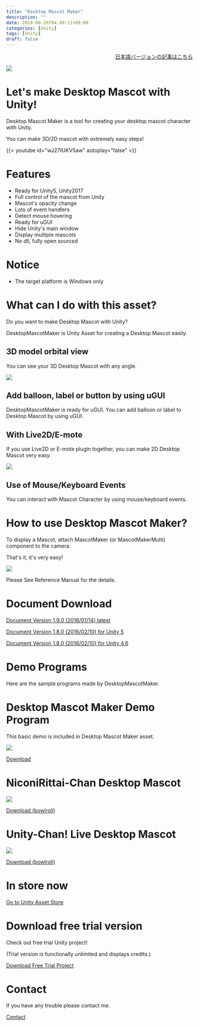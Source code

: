 ```yaml
---
title: "Desktop Mascot Maker"
description: ""
date: 2018-08-26T04:49:11+09:00
categories: [Unity]
tags: [Unity]
draft: false
---
```



<div style="text-align: right;">
<a href="desktopmascotmaker/ja/assetstore/">日本語バージョンの記事はこちら</a>
</div>

![](desktopmascotmaker/images/title.png)

<h1 class="title is-1">Let's make Desktop Mascot with Unity! </h1>

Desktop Mascot Maker is a tool for creating your desktop mascot character with Unity. 

You can make 3D/2D mascot with extremely easy steps! 

{{< youtube id="wJ27IUKV5aw" autoplay="false" >}}

<h1 class="title is-1">Features</h1>

- Ready for Unity5, Unity2017
- Full control of the mascot from Unity
- Mascot's opacity change
- Lots of event handlers
- Detect mouse hovering
- Ready for uGUI
- Hide Unity's main window
- Display multiple mascots
- No dll, fully open sourced

<h1 class="title is-1">Notice</h1>

- The target platform is Windows only


<h1 class="title is-1">What can I do with this asset?</h1>

Do you want to make Desktop Mascot with Unity?

DesktopMascotMaker is Unity Asset for creating a Desktop Mascot easily. 

## 3D model orbital view

You can see your 3D Desktop Mascot with any angle.

![](desktopmascotmaker/images/niconi.gif)

## Add balloon, label or button by using uGUI

DesktopMascotMaker is ready for uGUI. You can add balloon or label to Desktop Mascot by using uGUI.

## With Live2D/E-mote

If you use Live2D or E-mote plugin together, you can make 2D Desktop Mascot very easy. 

![](desktopmascotmaker/images/DesktopMascotMaker141221E.png)

## Use of Mouse/Keyboard Events

You can interact with Mascot Character by using mouse/keyboard events. 

<h1 class="title is-1">How to use Desktop Mascot Maker?</h1>

To display a Mascot, attach MascotMaker (or MascotMakerMulti) component to the camera. 

That's it, it's very easy!
 
![](desktopmascotmaker/images/AttachMascotMaker.png)

 Please See Reference Manual for the details. 


<h1 class="title is-1" name="doc">Document Download</h1>

<a href="https://s3-us-west-2.amazonaws.com/panzersoft-assetstore/ReferenceManual.pdf" TARGET="_blank" class="button is-large">Document Version 1.9.0 (2018/01/14) latest</a>

<a href="https://s3-us-west-2.amazonaws.com/panzersoft-assetstore/ReferenceManualForUnity5.pdf" TARGET="_blank" class="button is-large">Document Version 1.8.0 (2016/02/10) for Unity 5</a>

<a href="https://s3-us-west-2.amazonaws.com/panzersoft-assetstore/ReferenceManualForUnity4.pdf" TARGET="_blank" class="button is-large">Document Version 1.8.0 (2016/02/10) for Unity 4.6</a>


<h1 class="title is-1">Demo Programs</h1>

Here are the sample programs made by DesktopMascotMaker. 

# Desktop Mascot Maker Demo Program

This basic demo is included in Desktop Mascot Maker asset.

![](desktopmascotmaker/images/DesktopMascotMakerDemo.jpg)

<a href="https://s3-us-west-2.amazonaws.com/panzersoft-assetstore/DesktopMascotMakerDemo200.zip" class="button is-large" target="_blank">Download</a>

# NiconiRittai-Chan Desktop Mascot

![](desktopmascotmaker/images/DesktopMascotMaker141221F.jpg)

<a href="https://bowlroll.net/file/55216" class="button is-large" target="_blank">Download (bowlroll)</a>

# Unity-Chan! Live Desktop Mascot

![](desktopmascotmaker/images/UnityChanLive4.gif)

<a href="https://bowlroll.net/file/55485" class="button is-large" target="_blank">Download (bowlroll)</a>


<h1 class="title is-1">In store now</h1>

<a href="https://assetstore.unity.com/packages/templates/systems/desktop-mascot-maker-23732" class="button is-large is-success" target="_blank">Go to Unity Asset Store</a>

<h1 class="title is-1">Download free trial version</h1>

Check out free trial Unity project! 

(Trial version is functionally unlimited and displays credits.)

<a href="https://s3-us-west-2.amazonaws.com/panzersoft-assetstore/DesktopMascotMakerTrial.zip" class="button is-large is-success" target="_blank">Download Free Trial Project</a>

<h1 class="title is-1">Contact</h1>

If you have any trouble please contact me.

<a href="https://www.assetstore.unity3d.com/en/#!/publisher/9484" TARGET="_blank" class="button is-large">Contact</a>


<!--more-->



<!--more-->
